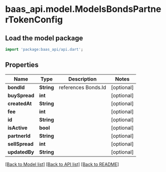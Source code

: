 # baas_api.model.ModelsBondsPartnerTokenConfig

## Load the model package
```dart
import 'package:baas_api/api.dart';
```

## Properties
Name | Type | Description | Notes
------------ | ------------- | ------------- | -------------
**bondId** | **String** | references Bonds.Id | [optional] 
**buySpread** | **int** |  | [optional] 
**createdAt** | **String** |  | [optional] 
**fee** | **int** |  | [optional] 
**id** | **String** |  | [optional] 
**isActive** | **bool** |  | [optional] 
**partnerId** | **String** |  | [optional] 
**sellSpread** | **int** |  | [optional] 
**updatedBy** | **String** |  | [optional] 

[[Back to Model list]](../README.md#documentation-for-models) [[Back to API list]](../README.md#documentation-for-api-endpoints) [[Back to README]](../README.md)


